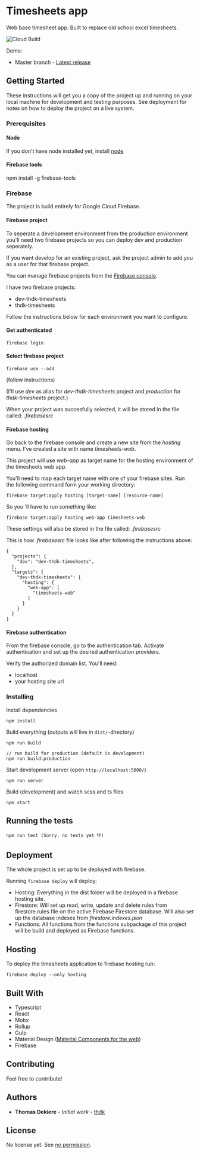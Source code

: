 # Timesheets app

Web base timesheet app. Built to replace old school excel timesheets.

![Cloud Build](https://storage.googleapis.com/timesheets-ffc4b-badges/builds/timesheets/branches/develop.svg)

Demo:
* Master branch - [Latest release](https://timesheets-ffc4b.firebaseapp.com)

## Getting Started

These instructions will get you a copy of the project up and running on your local machine for development and testing purposes. See deployment for notes on how to deploy the project on a live system.

### Prerequisites

#### Node

If you don't have node installed yet, install [node](https://nodejs.org/en/download/)

#### Firebase tools

npm install -g firebase-tools

### Firebase

The project is build entirely for Google Cloud Firebase.

#### Firebase project

To seperate a development environment from the production environment you'll need two firebase projects so you can deploy dev and production seperately.

If you want develop for an existing project, ask the project admin to add you as a user for that firebase project.

You can manage firebase projects from the [Firebase console](https://console.firebase.google.com).

I have two firebase projects: 

* dev-thdk-timesheets
* thdk-timesheets

Follow the instructions below for each environment you want to configure.

#### Get authenticated

`firebase login`

#### Select firebase project
`firebase use --add`

(follow instructions)

(I'll use *dev* as alias for *dev-thdk-timesheets* project and *production* for *thdk-timesheets* project.)

When your project was succesfully selected, it will be stored in the file called: *.firebasesrc*

#### Firebase hosting

Go back to the firebase console and create a new site from the *hosting* menu.
I've created a site with name *timesheets-web*.

This project will use *web-app* as target name for the hosting environment of the timesheets web app.

You'll need to map each target name with one of your firebase sites. Run the following command form your working directory:

`firebase target:apply hosting [target-name] [resource-name]`

So you 'll have to run something like:

```
firebase target:apply hosting web-app timesheets-web
```

These settings will also be stored in the file called: *.firebasesrc*

This is how *.firebasesrc* file looks like after following the instructions above:

```
{
  "projects": {
    "dev": "dev-thdk-timesheets",
  },
  "targets": {
    "dev-thdk-timesheets": {
      "hosting": {
        "web-app": [
          "timesheets-web"
        ]
      }
    }
  }
}
```

#### Firebase authentication

From the firebase console, go to the authentication tab.
Activate authentication and set up the desired authentication providers.

Verify the authorized domain list. You'll need:
* localhost
* your hosting site url

### Installing

Install dependencies

    npm install

Build everything (outputs will live in `dist/`-directory)

    npm run build

    // run build for production (default is development)
    npm run build:production

Start development server (open `http://localhost:5000/`)

    npm run server

Build (development) and watch scss and ts files

    npm start

## Running the tests

    npm run test (Sorry, no tests yet 👎)

## Deployment

The whole project is set up to be deployed with firebase.

Running `firebase deploy` will deploy:
* Hosting: Everything in the dist folder will be deployed in a firebase hosting site.
* Firestore: Will set up read, write, update and delete rules from firestore.rules file on the active Firebase Firestore database. Will also set up the database indexes from *firestore.indexes.json*
* Functions: All functions from the functions subpackage of this project will be build and deployed as Firebase functions.

## Hosting

To deploy the timesheets application to firebase hosting run:

```
firebase deploy --only hosting
```

## Built With

* Typescript
* React
* Mobx
* Rollup
* Gulp
* Material Design ([Material Components for the web](https://github.com/material-components/material-components-web))
* Firebase

## Contributing

Feel free to contribute!

## Authors

* **Thomas Dekiere** - *Initial work* - [thdk](https://github.com/thdk)

## License

No license yet. See [no permission](https://choosealicense.com/no-permission/).